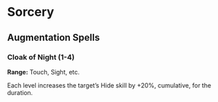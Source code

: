 # Sorcery

## Augmentation Spells

### Cloak of Night (1-4)

**Range:** Touch, Sight, etc.

Each level increases the target’s Hide skill by +20%, cumulative, for the duration.



